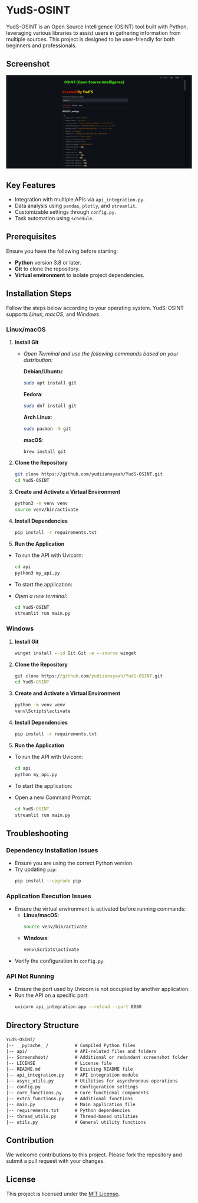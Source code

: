 # YudS-OSINT

YudS-OSINT is an Open Source Intelligence (OSINT) tool built with Python, leveraging various libraries to assist users in gathering information from multiple sources. This project is designed to be user-friendly for both beginners and professionals.

## Screenshot
![Main Display](screenshot/main-display.png)

## Key Features
- Integration with multiple APIs via `api_integration.py`.
- Data analysis using `pandas`, `plotly`, and `streamlit`.
- Customizable settings through `config.py`.
- Task automation using `schedule`.

## Prerequisites
Ensure you have the following before starting:
- **Python** version 3.8 or later.
- **Git** to clone the repository.
- **Virtual environment** to isolate project dependencies.

## Installation Steps
Follow the steps below according to your operating system.
YudS-OSINT supports *Linux*, *macOS*, and *Windows*.

### Linux/macOS
1. **Install Git**
   
   - *Open Terminal and use the following commands based on your distribution:*
     
     **Debian/Ubuntu**:
     ```bash
     sudo apt install git
     ```
     **Fedora**:
     ```bash
     sudo dnf install git
     ```
     **Arch Linux**:
     ```bash
     sudo pacman -S git
     ```
     **macOS**:
     ```bash
     brew install git
     ```

2. **Clone the Repository**
   ```bash
   git clone https://github.com/yudiiansyaah/YudS-OSINT.git
   cd YudS-OSINT
   ```

3. **Create and Activate a Virtual Environment**
   ```bash
   python3 -m venv venv
   source venv/bin/activate
   ```

4. **Install Dependencies**
   ```bash
   pip install -r requirements.txt
   ```

5. **Run the Application**
- To run the API with Uvicorn:
  ```bash
  cd api
  python3 my_api.py
  ```
- To start the application:
  
- *Open a new terminal:*
  ```bash
  cd YudS-OSINT
  streamlit run main.py
  ```

### Windows
1. **Install Git**
   ```cmd
   winget install --id Git.Git -e --source winget
   ```

2. **Clone the Repository**
   ```cmd
   git clone https://github.com/yudiiansyaah/YudS-OSINT.git
   cd YudS-OSINT
   ```

3. **Create and Activate a Virtual Environment**
   ```cmd
   python -m venv venv
   venv\Scripts\activate
   ```

4. **Install Dependencies**
   ```cmd
   pip install -r requirements.txt
   ```

5. **Run the Application**
- To run the API with Uvicorn:
  ```cmd
  cd api
  python my_api.py
  ```
- To start the application:
  
- Open a new Command Prompt:
  ```cmd
  cd YudS-OSINT
  streamlit run main.py
  ```

## Troubleshooting

### Dependency Installation Issues
- Ensure you are using the correct Python version.
- Try updating `pip`:
  ```bash
  pip install --upgrade pip
  ```

### Application Execution Issues
- Ensure the virtual environment is activated before running commands:
  - **Linux/macOS**:
    ```bash
    source venv/bin/activate
    ```
  - **Windows**:
    ```cmd
    venv\Scripts\activate
    ```
- Verify the configuration in `config.py`.

### API Not Running
- Ensure the port used by Uvicorn is not occupied by another application.
- Run the API on a specific port:
  ```bash
  uvicorn api_integration:app --reload --port 8080
  ```

## Directory Structure
```
YudS-OSINT/
|-- __pycache__/          # Compiled Python files
|-- api/                  # API-related files and folders
|-- Screenshoot/          # Additional or redundant screenshot folder
|-- LICENSE               # License file
|-- README.md             # Existing README file
|-- api_integration.py    # API integration module
|-- async_utils.py        # Utilities for asynchronous operations
|-- config.py             # Configuration settings
|-- core_functions.py     # Core functional components
|-- extra_functions.py    # Additional functions
|-- main.py               # Main application file
|-- requirements.txt      # Python dependencies
|-- thread_utils.py       # Thread-based utilities
|-- utils.py              # General utility functions
```

## Contribution
We welcome contributions to this project. Please fork the repository and submit a pull request with your changes.

## License
This project is licensed under the [MIT License](LICENSE).

